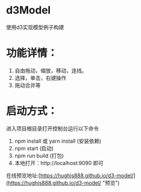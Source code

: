 # d3Model
使用d3实现模型例子构建

# 功能详情：
1. 自由拖动，缩放，移动，连线。
2. 选择，单击，右键操作
3. 拖动合并等

# 启动方式：
进入项目根目录打开控制台运行以下命令
1. npm install 或 yarn install (安装依赖)
2. npm start (启动)
3. npm run build (打包)
4. 本地打开：http://localhost:9090 即可


在线预览地址:[https://hughjs888.github.io/d3-model/](https://hughjs888.github.io/d3-model/ "预览")

